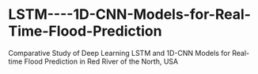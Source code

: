 # LSTM----1D-CNN-Models-for-Real-Time-Flood-Prediction
Comparative Study of Deep Learning LSTM and 1D-CNN Models for Real-time Flood Prediction in Red River of the North, USA
